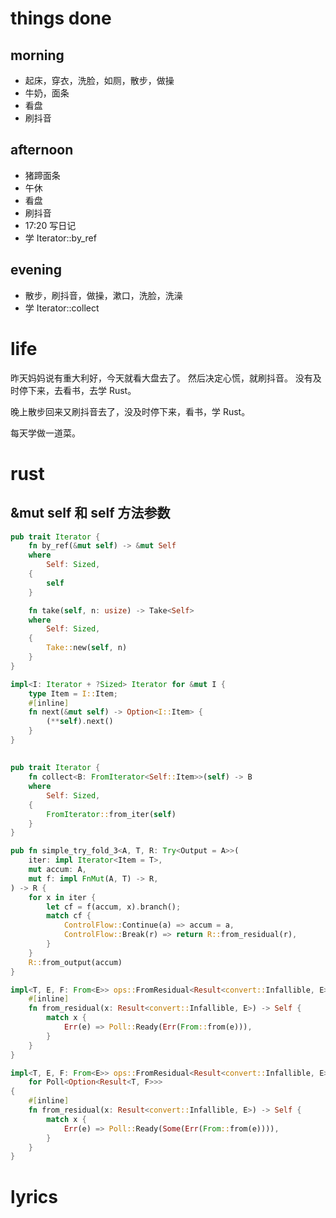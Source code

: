 # things done
## morning
* 起床，穿衣，洗脸，如厕，散步，做操
* 牛奶，面条
* 看盘
* 刷抖音
## afternoon
* 猪蹄面条
* 午休
* 看盘
* 刷抖音
* 17:20 写日记
* 学 Iterator::by_ref
## evening
* 散步，刷抖音，做操，漱口，洗脸，洗澡
* 学 Iterator::collect

# life
昨天妈妈说有重大利好，今天就看大盘去了。
然后决定心慌，就刷抖音。
没有及时停下来，去看书，去学 Rust。

晚上散步回来又刷抖音去了，没及时停下来，看书，学 Rust。

每天学做一道菜。

# rust
## &mut self 和 self 方法参数
```rust
pub trait Iterator {
    fn by_ref(&mut self) -> &mut Self
    where
        Self: Sized,
    {
        self
    }

    fn take(self, n: usize) -> Take<Self>
    where
        Self: Sized,
    {
        Take::new(self, n)
    }
}

impl<I: Iterator + ?Sized> Iterator for &mut I {
    type Item = I::Item;
    #[inline]
    fn next(&mut self) -> Option<I::Item> {
        (**self).next()
    }
}
```
##
```rust
pub trait Iterator {
    fn collect<B: FromIterator<Self::Item>>(self) -> B
    where
        Self: Sized,
    {
        FromIterator::from_iter(self)
    }
}

pub fn simple_try_fold_3<A, T, R: Try<Output = A>>(
    iter: impl Iterator<Item = T>,
    mut accum: A,
    mut f: impl FnMut(A, T) -> R,
) -> R {
    for x in iter {
        let cf = f(accum, x).branch();
        match cf {
            ControlFlow::Continue(a) => accum = a,
            ControlFlow::Break(r) => return R::from_residual(r),
        }
    }
    R::from_output(accum)
}

impl<T, E, F: From<E>> ops::FromResidual<Result<convert::Infallible, E>> for Poll<Result<T, F>> {
    #[inline]
    fn from_residual(x: Result<convert::Infallible, E>) -> Self {
        match x {
            Err(e) => Poll::Ready(Err(From::from(e))),
        }
    }
}

impl<T, E, F: From<E>> ops::FromResidual<Result<convert::Infallible, E>>
    for Poll<Option<Result<T, F>>>
{
    #[inline]
    fn from_residual(x: Result<convert::Infallible, E>) -> Self {
        match x {
            Err(e) => Poll::Ready(Some(Err(From::from(e)))),
        }
    }
}
```

# lyrics
